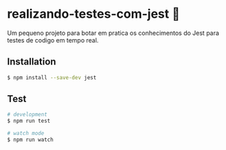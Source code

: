 # realizando-testes-com-jest :rocket:
Um pequeno projeto para botar em pratica os conhecimentos do Jest para testes de codigo em tempo real.

## Installation

```bash
$ npm install --save-dev jest
```
## Test

```bash
# development
$ npm run test

# watch mode
$ npm run watch
